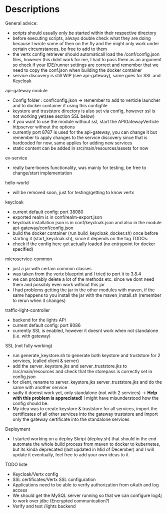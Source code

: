 Descriptions
===========

General advice:
* scripts should usually only be started within their respective directory
* before executing scripts, always double check what they are doing because I wrote some of then on the fly and the might only work under certain circumstances, be free to add to them
* the vertx config retriever should automaticall load the /conf/config.json files, however this didnt work for me, I had to pass them as an argument so check if your IDE/runner settings are correct and remember that we need to copy the conf.json when building the docker container
* service discovery is still WIP (see api-gateway), same goes for SSL and Keycloak

api-gateway module
* Config folder : conf/config.json -> remember to add to verticle launcher and to docker container if using this configfile
* keystore and truststore directory is also set via config, however ssl is not working yet(see section SSL below)
* if you want to use the module without ssl, start the APIGatewayVerticle httpserver without the options
* currently port 8787 is used for the api-gateway, you can change it but remember to apply changes to the service discovery since that is hardcoded for now, same applies for adding new services
* static content can be added in src/main/resources/assets for now

ev-service
* really bare-bones functionality, was mainly for testing, be free to change/start implementation

hello-world
* will be removed soon, just for testing/getting to know vertx

keycloak
* current default config: port 38080
* exported realm is in conf/realm-export.json
* keycloak installation json is in conf/keycloak.json and also in the module api-gateway/conf/config.json
* build the docker container (run build_keycloak_docker.sh) once before starting it (start_keycloak.sh), since it depends on the tag
TODOs:
* check if the config here get actually loaded (no entrypoint for docker specified)

microservice-common
* just a jar with certain common classes
* was taken from the vertx blueprint and I tried to port it to 3.8.4
* we can probably delete a lot of the methods etc. since we dont need them and possibly even work without this jar
* I had problems getting the jar in the other modules with maven, if the same happens to you install the jar with the maven_install.sh (remember to rerun when it changes)

traffic-light-controller
* backend for the lights API
* current default config: port 8086
* currently SSL is enabled, however it doesnt work when not standalone (i.e. with gateway)

SSL (not fully working)
* run generate_keystore.sh to generate both keystore and truststore for 2 services, (called client & server)
* add the server_keystore.jks and server_truststore.jks to /src/main/resources and check that the storepass is correctly set in config.json
* for client, rename to server_keystore.jks server_truststore.jks and do the same with another service
* sadly it doenst work yet, only standalone (not with 2 services) -> **Help with this problem is appreciated!** I might have misunderstood how the config should be.
* My idea was to create keystore & truststore for all services, import the certificates of all other services into the gateway truststore and import only the gateway certificate into the standalone services

Deployment
* I started working on a deploy Skript (deploy.sh) that should in the end automate the whole build process from maven to docker to kubernetes, but its kinda deprecated (last updated in Mid of December) and I will update it eventually, feel free to add your own ideas to it 

TODO liste
* Keycloak/Vertx config
* SSL certificates/Vertx SSL configuration
* Applications need to be able to verify authorization from oAuth and log access
* We should get the MySQL server running so that we can configure log4j to work over jdbc (Encrypted communication?)
* Verify and test /lights backend